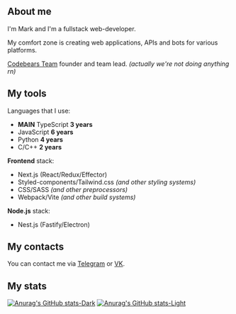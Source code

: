 ## About me

I'm Mark and I'm a fullstack web-developer.

My comfort zone is creating web applications, APIs and bots for various platforms.

[Codebears Team](https://github.com/thecodebears) founder and team lead. *(actually we're not doing anything rn)*

## My tools

Languages that I use:
- **MAIN** TypeScript **3 years**
- JavaScript **6 years**
- Python **4 years**
- C/C++ **2 years**

**Frontend** stack:
- Next.js (React/Redux/Effector)
- Styled-components/Tailwind.css *(and other styling systems)*
- CSS/SASS *(and other preprocessors)*
- Webpack/Vite *(and other build systems)*

**Node.js** stack:
- Nest.js (Fastify/Electron)

## My contacts

You can contact me via [Telegram](https://t.me/ncfax) or [VK](https://vk.com/nwake).

## My stats

[![Anurag's GitHub stats-Dark](https://github-readme-stats.vercel.app/api?username=ncor&show_icons=true&theme=dark#gh-dark-mode-only)](https://github.com/anuraghazra/github-readme-stats#gh-dark-mode-only)
[![Anurag's GitHub stats-Light](https://github-readme-stats.vercel.app/api?username=ncor&show_icons=true&theme=default#gh-light-mode-only)](https://github.com/anuraghazra/github-readme-stats#gh-light-mode-only)
